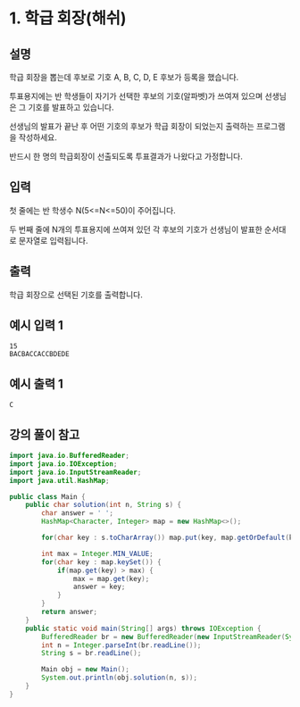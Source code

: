 #  1. 학급 회장(해쉬)

## 설명

학급 회장을 뽑는데 후보로 기호 A, B, C, D, E 후보가 등록을 했습니다.

투표용지에는 반 학생들이 자기가 선택한 후보의 기호(알파벳)가 쓰여져 있으며 선생님은 그 기호를 발표하고 있습니다.

선생님의 발표가 끝난 후 어떤 기호의 후보가 학급 회장이 되었는지 출력하는 프로그램을 작성하세요.

반드시 한 명의 학급회장이 선출되도록 투표결과가 나왔다고 가정합니다.



## 입력

첫 줄에는 반 학생수 N(5<=N<=50)이 주어집니다.

두 번째 줄에 N개의 투표용지에 쓰여져 있던 각 후보의 기호가 선생님이 발표한 순서대로 문자열로 입력됩니다.



## 출력

학급 회장으로 선택된 기호를 출력합니다.



## 예시 입력 1 

```
15
BACBACCACCBDEDE
```



## 예시 출력 1

```
C
```



## 강의 풀이 참고

```java
import java.io.BufferedReader;
import java.io.IOException;
import java.io.InputStreamReader;
import java.util.HashMap;

public class Main {
    public char solution(int n, String s) {
        char answer = ' ';
        HashMap<Character, Integer> map = new HashMap<>();

        for(char key : s.toCharArray()) map.put(key, map.getOrDefault(key, 0) + 1);

        int max = Integer.MIN_VALUE;
        for(char key : map.keySet()) {
            if(map.get(key) > max) {
                max = map.get(key);
                answer = key;
            }
        }
        return answer;
    }
    public static void main(String[] args) throws IOException {
        BufferedReader br = new BufferedReader(new InputStreamReader(System.in));
        int n = Integer.parseInt(br.readLine());
        String s = br.readLine();

        Main obj = new Main();
        System.out.println(obj.solution(n, s));
    }
}
```